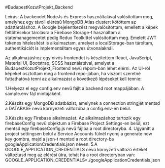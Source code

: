 #BudapestKozutProjekt_Backend

Leírás:
A backendet NodeJs és Express használtalával valósítottam meg, amelyhez egy távoli elérésű MongoDB Atlas clustert kötöttem az adattároláshoz. A Google bejelentkezést megvalósítottam, emellett a képek feltöltésekor tárolásra a Firebase Storage-t használtam a statemanagementet pedig Redux Toolkittel valósítottam meg. Emelett JWT tokenes hitelesítést is alkalmaztam, amelyet a localStorage-ban tároltam, authentikációt is implementáltam egyes útvonalaknál.

Az alkalmazáshoz egy nívós frontendet is készítettem React, JavaScript, Material UI, Bootstrap, SCSS használatával, amelyet a BudapestKozutProjekt_Frontend nevű repom-ban lehet elérni. Az UI-ról képeket osztottam meg a frontend repo-jában, ha viszont szeretné futtathatóvá tenni az alkalmazást a következő lépéseket kell tennie:

1.Helyezz el egy config.env nevű fájlt a backend root mappájában. A sample.env fájl mintájaként.

2.Készíts egy MongoDB adatbázist, amelynek a connection stringjét mentsd a DATABASE nevű környezeti változóba a config.env-en belül.

3.Készíts egy Firebase alkalmazást. Az alkalmazáshoz tartozik egy firebaseConfig nevű objektum a Firebase Project Settings-en belül, ezt mentsd egy firebaseConfig.js nevű fájlba a root directoryba.
4. Ugyanitt a project settingsen belül a Service Accounts fülnél nyomj a generate new key gombra, majd a json-t mentsd a root directory-ba googleApplicationCredentials.json néven.
5.A GOOGLE_APPLICATION_CREDENTIALS nevű környzeti változó értékét változtasd meg az elérési útra, tehát ha a root directoryban van: GOOGLE_APPLICATION_CREDENTIALS=./googleApplicationCredentials.json
